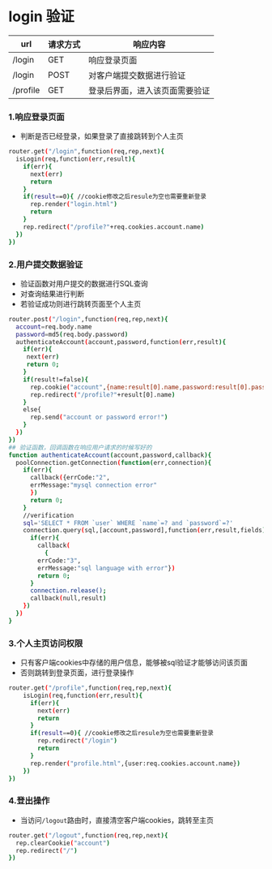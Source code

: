 # login 验证

| url      | 请求方式 | 响应内容                       |
| -------- | -------- | ------------------------------ |
| /login   | GET      | 响应登录页面                   |
| /login   | POST     | 对客户端提交数据进行验证       |
| /profile | GET      | 登录后界面，进入该页面需要验证 |



### 1.响应登录页面

+ 判断是否已经登录，如果登录了直接跳转到个人主页

```bash
router.get("/login",function(req,rep,next){
  isLogin(req,function(err,result){
    if(err){
      next(err)
      return
    }
    if(result==0){ //cookie修改之后resule为空也需要重新登录
      rep.render("login.html")
      return
    }
    rep.redirect("/profile?"+req.cookies.account.name)
  })
})
```



### 2.用户提交数据验证

+ 验证函数对用户提交的数据进行SQL查询
+ 对查询结果进行判断
+ 若验证成功则进行跳转页面至个人主页

```bash
router.post("/login",function(req,rep,next){
  account=req.body.name
  password=md5(req.body.password)
  authenticateAccount(account,password,function(err,result){
    if(err){
     next(err)
     return 0;
    }
    if(result!=false){
      rep.cookie("account",{name:result[0].name,password:result[0].password},{maxAge:86400000*7})
      rep.redirect("/profile?"+result[0].name)
    }
    else{
      rep.send("account or password error!")
    }
  })
})
## 验证函数，回调函数在响应用户请求的时候写好的
function authenticateAccount(account,password,callback){
  poolConnection.getConnection(function(err,connection){
    if(err){
      callback({errCode:"2",
      errMessage:"mysql connection error"  
      })
      return 0;
    }
    //verification
    sql='SELECT * FROM `user` WHERE `name`=? and `password`=?'
    connection.query(sql,[account,password],function(err,result,fields){
      if(err){
        callback(
          {
        errCode:"3",
        errMessage:"sql language with error"})
        return 0;
      }
      connection.release();
      callback(null,result)
    })
  })
}
```



### 3.个人主页访问权限

+ 只有客户端cookies中存储的用户信息，能够被sql验证才能够访问该页面
+ 否则跳转到登录页面，进行登录操作

```bash
router.get("/profile",function(req,rep,next){
    isLogin(req,function(err,result){
      if(err){
        next(err)
        return
      }
      if(result==0){ //cookie修改之后resule为空也需要重新登录
        rep.redirect("/login")
        return
      }
      rep.render("profile.html",{user:req.cookies.account.name})
    })
})
```



### 4.登出操作

+ 当访问`/logout`路由时，直接清空客户端cookies，跳转至主页

```bash
router.get("/logout",function(req,rep,next){
  rep.clearCookie("account")
  rep.redirect("/")
})
```



